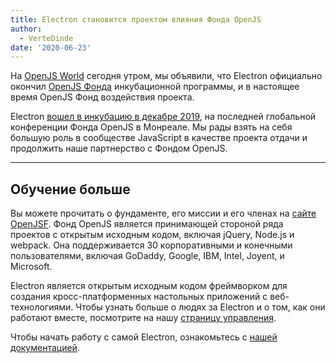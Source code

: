 ```yaml
---
title: Electron становится проектом влияния Фонда OpenJS
author:
  - VerteDinde
date: '2020-06-23'
---
```


На [OpenJS World](https://events.linuxfoundation.org/openjs-world/) сегодня утром, мы объявили, что Electron официально окончил [OpenJS Фонда](https://openjsf.org/) инкубационной программы, и в настоящее время OpenJS Фонд воздействия проекта.

Electron [вошел в инкубацию в декабре 2019](https://openjsf.org/blog/2019/12/11/electron-joins-the-openjs-foundation/), на последней глобальной конференции Фонда OpenJS в Монреале. Мы рады взять на себя большую роль в сообществе JavaScript в качестве проекта отдачи и продолжить наше партнерство с Фондом OpenJS.

---

## Обучение больше

Вы можете прочитать о фундаменте, его миссии и его членах на [сайте OpenJSF](https://www.notion.so/Electron-joins-the-OpenJS-Foundation-d898f12480874e56abe78f29b041fb91#0801fd7e9fa340afbcdce0510ba05f8a). Фонд OpenJS является принимающей стороной ряда проектов с открытым исходным кодом, включая jQuery, Node.js и webpack. Она поддерживается 30 корпоративными и конечными пользователями, включая GoDaddy, Google, IBM, Intel, Joyent, и Microsoft.

Electron является открытым исходным кодом фреймворком для создания кросс-платформенных настольных приложений с веб-технологиями. Чтобы узнать больше о людях за Electron и о том, как они работают вместе, посмотрите на нашу [страницу управления](https://electronjs.org/governance).

Чтобы начать работу с самой Electron, ознакомьтесь с [нашей документацией](https://electronjs.org/docs).
